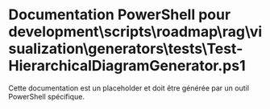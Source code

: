 # Documentation PowerShell pour development\scripts\roadmap\rag\visualization\generators\tests\Test-HierarchicalDiagramGenerator.ps1

Cette documentation est un placeholder et doit être générée par un outil PowerShell spécifique.
